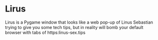 # Lirus
Lirus is a Pygame window that looks like a web pop-up of Linus Sebastian trying to give you some tech tips, but in reality will bomb your default browser with tabs of https:linus-sex.tips
